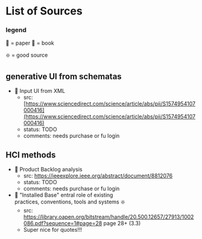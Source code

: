 # List of Sources

### legend
📄 = paper
📕 = book

 ❇️ = good source
 
## generative UI from schematas
- 📄 Input UI from XML
	- src: [https://www.sciencedirect.com/science/article/abs/pii/S1574954107000416](https://www.sciencedirect.com/science/article/abs/pii/S1574954107000416)
	- status: TODO
	- comments: needs purchase or fu login

## HCI methods
- 📄 Product Backlog analysis
	- src: https://ieeexplore.ieee.org/abstract/document/8812076 
	- status: TODO
	- comments: needs purchase or fu login
- 📕 "Installed Base" entral role of existing  
practices, conventions, tools and systems ❇️
	- src: https://library.oapen.org/bitstream/handle/20.500.12657/27913/1002086.pdf?sequence=1#page=28 page 28+ (3.3)
	- Super nice for quotes!!!